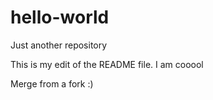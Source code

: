 # hello-world
Just another repository


This is my edit of the README file.
I am cooool

Merge from a fork :)
